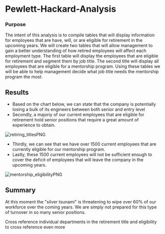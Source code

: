 # Pewlett-Hackard-Analysis

### Purpose 

The intent of this analysis is to compile tables that will display information for employees that are have, will, or are eligible for retirement in the upcoming years. We will create two tables that will allow management to gain a better understanding of how retired employees will affect each employment type. The first table will display the employees that are eligible for retirement and segment them by job title. The second title will display all employees that are eligible for a mentorship program. Using these tables we will be able to help management decide what job title needs the mentorship program the most.

## Results

  * Based on the chart below, we can state that the company is potentially losing a bulk of its engineers between       both senior and entry level
  * Secondly, a majoriy of our current employees that are eligible for retirement hold senior positions that          require a great amount of experience to obtain.

![retiring_titlesPNG](https://user-images.githubusercontent.com/106921601/192896652-0fc0bb82-b6cc-4862-b66f-31f31c017736.PNG)

  * Thirdly, we can see that we have over 1500 current employees that are currently eligible for our mentorship       program.
  * Lastly, these 1500 current employees will not be sufficient enough to cover the deficit of employees that will     leave the company in the upcoming years. 

![mentorship_eligibilityPNG](https://user-images.githubusercontent.com/106921601/192896434-a2b8b1e0-8a9b-4381-9cf1-e75967db1260.PNG)

## Summary

At this moment the "silver tsunami" is threatening to wipe over 60% of our workforce over the coming years. We are simply not prepared for this type of turnover in so many senior positions. 


Cross reference individual departments in the retirement title and eligibility to cross reference even more


